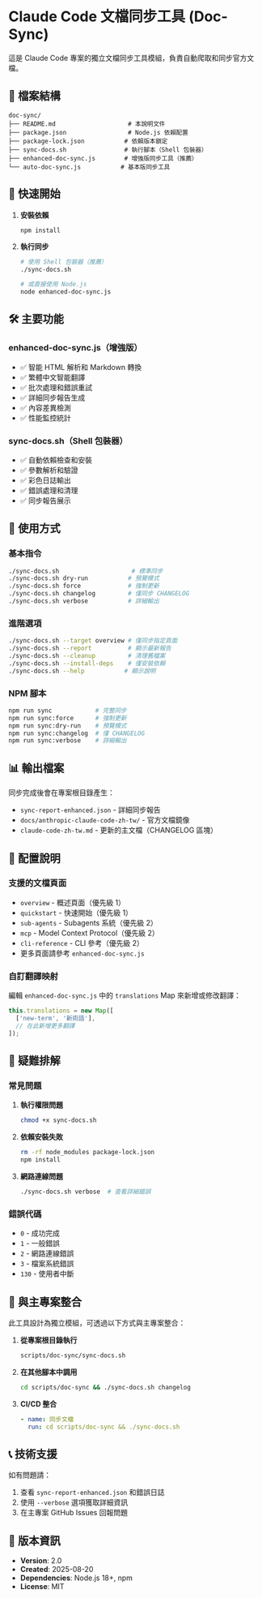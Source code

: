 # Claude Code 文檔同步工具 (Doc-Sync)

這是 Claude Code 專案的獨立文檔同步工具模組，負責自動爬取和同步官方文檔。

## 📁 檔案結構

```
doc-sync/
├── README.md                    # 本說明文件
├── package.json                 # Node.js 依賴配置
├── package-lock.json           # 依賴版本鎖定
├── sync-docs.sh                # 執行腳本（Shell 包裝器）
├── enhanced-doc-sync.js        # 增強版同步工具（推薦）
└── auto-doc-sync.js           # 基本版同步工具
```

## 🚀 快速開始

1. **安裝依賴**
   ```bash
   npm install
   ```

2. **執行同步**
   ```bash
   # 使用 Shell 包裝器（推薦）
   ./sync-docs.sh
   
   # 或直接使用 Node.js
   node enhanced-doc-sync.js
   ```

## 🛠️ 主要功能

### enhanced-doc-sync.js（增強版）
- ✅ 智能 HTML 解析和 Markdown 轉換
- ✅ 繁體中文智能翻譯
- ✅ 批次處理和錯誤重試
- ✅ 詳細同步報告生成
- ✅ 內容差異檢測
- ✅ 性能監控統計

### sync-docs.sh（Shell 包裝器）
- ✅ 自動依賴檢查和安裝
- ✅ 參數解析和驗證
- ✅ 彩色日誌輸出
- ✅ 錯誤處理和清理
- ✅ 同步報告展示

## 📖 使用方式

### 基本指令
```bash
./sync-docs.sh                    # 標準同步
./sync-docs.sh dry-run           # 預覽模式
./sync-docs.sh force             # 強制更新
./sync-docs.sh changelog         # 僅同步 CHANGELOG
./sync-docs.sh verbose           # 詳細輸出
```

### 進階選項
```bash
./sync-docs.sh --target overview # 僅同步指定頁面
./sync-docs.sh --report          # 顯示最新報告
./sync-docs.sh --cleanup         # 清理舊檔案
./sync-docs.sh --install-deps    # 僅安裝依賴
./sync-docs.sh --help           # 顯示說明
```

### NPM 腳本
```bash
npm run sync            # 完整同步
npm run sync:force      # 強制更新
npm run sync:dry-run    # 預覽模式
npm run sync:changelog  # 僅 CHANGELOG
npm run sync:verbose    # 詳細輸出
```

## 📊 輸出檔案

同步完成後會在專案根目錄產生：

- `sync-report-enhanced.json` - 詳細同步報告
- `docs/anthropic-claude-code-zh-tw/` - 官方文檔鏡像
- `claude-code-zh-tw.md` - 更新的主文檔（CHANGELOG 區塊）

## 🔧 配置說明

### 支援的文檔頁面
- `overview` - 概述頁面（優先級 1）
- `quickstart` - 快速開始（優先級 1）
- `sub-agents` - Subagents 系統（優先級 2）
- `mcp` - Model Context Protocol（優先級 2）
- `cli-reference` - CLI 參考（優先級 2）
- 更多頁面請參考 `enhanced-doc-sync.js`

### 自訂翻譯映射
編輯 `enhanced-doc-sync.js` 中的 `translations` Map 來新增或修改翻譯：

```javascript
this.translations = new Map([
  ['new-term', '新術語'],
  // 在此新增更多翻譯
]);
```

## 🐛 疑難排解

### 常見問題

1. **執行權限問題**
   ```bash
   chmod +x sync-docs.sh
   ```

2. **依賴安裝失敗**
   ```bash
   rm -rf node_modules package-lock.json
   npm install
   ```

3. **網路連線問題**
   ```bash
   ./sync-docs.sh verbose  # 查看詳細錯誤
   ```

### 錯誤代碼
- `0` - 成功完成
- `1` - 一般錯誤
- `2` - 網路連線錯誤
- `3` - 檔案系統錯誤
- `130` - 使用者中斷

## 🔄 與主專案整合

此工具設計為獨立模組，可透過以下方式與主專案整合：

1. **從專案根目錄執行**
   ```bash
   scripts/doc-sync/sync-docs.sh
   ```

2. **在其他腳本中調用**
   ```bash
   cd scripts/doc-sync && ./sync-docs.sh changelog
   ```

3. **CI/CD 整合**
   ```yaml
   - name: 同步文檔
     run: cd scripts/doc-sync && ./sync-docs.sh
   ```

## 📞 技術支援

如有問題請：
1. 查看 `sync-report-enhanced.json` 和錯誤日誌
2. 使用 `--verbose` 選項獲取詳細資訊
3. 在主專案 GitHub Issues 回報問題

## 📄 版本資訊

- **Version**: 2.0
- **Created**: 2025-08-20
- **Dependencies**: Node.js 18+, npm
- **License**: MIT

